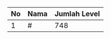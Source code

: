| No | Nama            | Jumlah Level |
|----|-----------------|--------------|
| 1  | #    |    748        |
